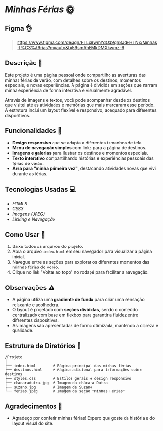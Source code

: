 # _Minhas Férias_ 🌞

## Figma 👌
> https://www.figma.com/design/FTLx8wmYdOd9qh8JdFHTNx/Minhas-f%C3%A9rias?m=auto&t=59smAhEMkDMXhwmz-6
## Descrição 📖
Este projeto é uma página pessoal onde compartilho as aventuras das minhas férias de verão, com detalhes sobre os destinos, momentos especiais, e novas experiências. A página é dividida em seções que narram minha experiência de forma interativa e visualmente agradável. 

Através de imagens e textos, você pode acompanhar desde os destinos que visitei até as atividades e memórias que mais marcaram esse período. A estrutura inclui um layout flexível e responsivo, adequado para diferentes dispositivos.

## Funcionalidades 🚀

- **Design responsivo** que se adapta a diferentes tamanhos de tela.
- **Menu de navegação simples** com links para a página de destinos.
- **Imagens e galerias** para ilustrar os destinos e momentos especiais.
- **Texto interativo** compartilhando histórias e experiências pessoais das férias de verão.
- **Área para "minha primeira vez"**, destacando atividades novas que vivi durante as férias.

## Tecnologias Usadas 💻

- _HTML5_
- _CSS3_
- _Imagens (JPEG)_
- _Linking e Navegação_

## Como Usar 🚀

1. Baixe todos os arquivos do projeto.
2. Abra o arquivo `index.html` em seu navegador para visualizar a página inicial.
3. Navegue entre as seções para explorar os diferentes momentos das minhas férias de verão.
4. Clique no link "Voltar ao topo" no rodapé para facilitar a navegação.

## Observações ⚠️

- A página utiliza uma **gradiente de fundo** para criar uma sensação relaxante e acolhedora.
- O layout é projetado com **seções divididas**, sendo o conteúdo centralizado com base em flexbox para garantir a fluidez entre diferentes dispositivos.
- As imagens são apresentadas de forma otimizada, mantendo a clareza e qualidade.
  
## Estrutura de Diretórios 📂

```
/Projeto
│
├── index.html        # Página principal das minhas férias
├── destinos.html     # Página adicional para informações sobre destinos
├── styles.css        # Estilos gerais e design responsivo
├── chacaradutra.jpg  # Imagem da chácara Dutra
├── suzano.jpg        # Imagem de Suzano
└── férias.jpeg       # Imagem da seção "Minhas Férias"
```

## Agradecimentos 🙏

- Agradeço por conferir minhas férias! Espero que goste da história e do layout visual do site.
